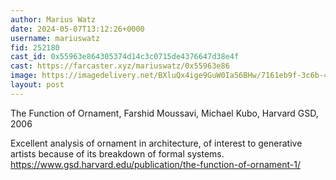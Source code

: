 ```yaml
---
author: Marius Watz
date: 2024-05-07T13:12:26+0000
username: mariuswatz
fid: 252180
cast_id: 0x55963e864305374d14c3c0715de4376647d38e4f
cast: https://farcaster.xyz/mariuswatz/0x55963e86
image: https://imagedelivery.net/BXluQx4ige9GuW0Ia56BHw/7161eb9f-3c6b-4c61-6948-ba44fc8e5400/original
layout: post
---
```


The Function of Ornament, Farshid Moussavi, Michael Kubo, Harvard GSD, 2006

Excellent analysis of ornament in architecture, of interest to generative artists because of its breakdown of formal systems.
https://www.gsd.harvard.edu/publication/the-function-of-ornament-1/

<img src='https://imagedelivery.net/BXluQx4ige9GuW0Ia56BHw/7161eb9f-3c6b-4c61-6948-ba44fc8e5400/original' alt='' referrerpolicy='no-referrer'/>
<img src='https://imagedelivery.net/BXluQx4ige9GuW0Ia56BHw/051e225a-d389-4f54-4d25-46ab12604d00/original' alt='' referrerpolicy='no-referrer'/>
